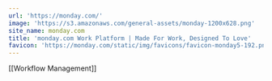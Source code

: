 ```yaml
---
url: 'https://monday.com/'
image: 'https://s3.amazonaws.com/general-assets/monday-1200x628.png'
site_name: monday.com
title: 'monday.com Work Platform | Made For Work, Designed To Love'
favicon: 'https://monday.com/static/img/favicons/favicon-monday5-192.png'
---
```

[[Workflow Management]]

